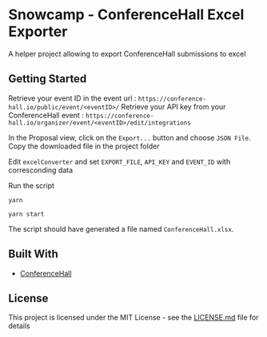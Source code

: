 # Snowcamp - ConferenceHall Excel Exporter

A helper project allowing to export ConferenceHall submissions to excel

## Getting Started

Retrieve your event ID in the event url : `https://conference-hall.io/public/event/<eventID>/`
Retrieve your API key from your ConferenceHall event : `https://conference-hall.io/organizer/event/<eventID>/edit/integrations`

In the Proposal view, click on the `Export...` button and choose `JSON File`. Copy the downloaded file in the project folder

Edit `excelConverter` and set `EXPORT_FILE`, `API_KEY` and `EVENT_ID` with corresconding data

Run the script

```
yarn

yarn start
```

The script should have generated a file named `ConferenceHall.xlsx`.

## Built With

* [ConferenceHall](https://conference-hall.io)

## License

This project is licensed under the MIT License - see the [LICENSE.md](LICENSE.md) file for details

